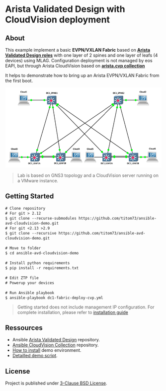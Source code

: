 # Arista Validated Design with CloudVision deployment

## About

This example implement a basic __EVPN/VXLAN Fabric__ based on __[Arista Validated Design roles](https://github.com/aristanetworks/ansible-avd)__ with one layer of 2 spines and one layer of leafs (4 devices) using MLAG. Configuration deployment is not managed by eos EAPI, but through Arista CloudVision based on __[arista.cvp collection](https://github.com/aristanetworks/ansible-cvp/)__

It helps to demonstrate how to bring up an Arista EVPN/VXLAN Fabric from the first boot.

![Lab Topology](lab-topology.png)

> Lab is based on GNS3 topology and a CloudVision server running on a VMware instance.

## Getting Started

```shell
# Clone repository
# For git > 2.12
$ git clone --recurse-submodules https://github.com/titom73/ansible-avd-cloudvision-demo.git
# For git <2.13 >2.9
$ git clone --recursive https://github.com/titom73/ansible-avd-cloudvision-demo.git

# Move to folder
$ cd ansible-avd-cloudvision-demo

# Install python requirements
$ pip install -r requirements.txt

# Edit ZTP file
# Powerup your devices

# Run Ansible playbook 
$ ansible-playbook dc1-fabric-deploy-cvp.yml
```

> Getting started does not include management IP configuration. For complete installation, please refer to [installation guide](INSTALLATION.md)

## Ressources

- Ansible [Arista Validated Design](https://github.com/aristanetworks/ansible-avd) repository.
- [Ansible CloudVision Collection](https://github.com/aristanetworks/ansible-cvp) repository.
- [How to install](INSTALL.md) demo environment.
- [Detailled demo script](DEMO.md).

## License

Project is published under [3-Clause BSD License](LICENSE).
